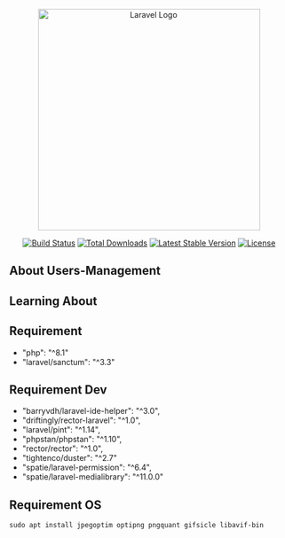 <p align="center"><a href="https://laravel.com" target="_blank"><img src="https://raw.githubusercontent.com/laravel/art/master/logo-lockup/5%20SVG/2%20CMYK/1%20Full%20Color/laravel-logolockup-cmyk-red.svg" width="400" alt="Laravel Logo"></a></p>

<p align="center">
<a href="https://github.com/laravel/framework/actions"><img src="https://github.com/laravel/framework/workflows/tests/badge.svg" alt="Build Status"></a>
<a href="https://packagist.org/packages/laravel/framework"><img src="https://img.shields.io/packagist/dt/laravel/framework" alt="Total Downloads"></a>
<a href="https://packagist.org/packages/laravel/framework"><img src="https://img.shields.io/packagist/v/laravel/framework" alt="Latest Stable Version"></a>
<a href="https://packagist.org/packages/laravel/framework"><img src="https://img.shields.io/packagist/l/laravel/framework" alt="License"></a>
</p>

## About Users-Management


## Learning About

## Requirement
- "php": "^8.1"
- "laravel/sanctum": "^3.3"

## Requirement Dev
- "barryvdh/laravel-ide-helper": "^3.0",
- "driftingly/rector-laravel": "^1.0",
- "laravel/pint": "^1.14",
- "phpstan/phpstan": "^1.10",
- "rector/rector": "^1.0",
- "tightenco/duster": "^2.7"
- "spatie/laravel-permission": "^6.4",
- "spatie/laravel-medialibrary": "^11.0.0"

## Requirement OS
```
sudo apt install jpegoptim optipng pngquant gifsicle libavif-bin
```
